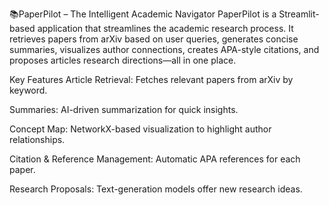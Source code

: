 📚PaperPilot – The Intelligent Academic Navigator
PaperPilot is a Streamlit-based application that streamlines the academic research process. It retrieves papers from arXiv based on user queries, generates concise summaries, visualizes author connections, creates APA-style citations, and proposes articles research directions—all in one place.

Key Features
Article Retrieval:
Fetches relevant papers from arXiv by keyword.

Summaries:
AI-driven summarization for quick insights.

Concept Map:
NetworkX-based visualization to highlight author relationships.

Citation & Reference Management:
Automatic APA references for each paper.

Research Proposals:
Text-generation models offer new research ideas.
